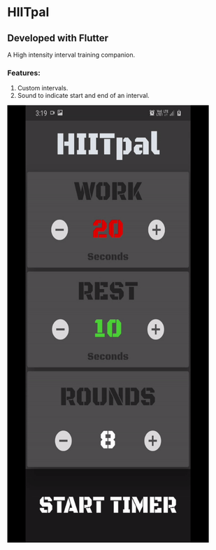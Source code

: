 # HIITpal
## Developed with Flutter
A High intensity interval training companion.

### Features:
1. Custom intervals.
2. Sound to indicate start and end of an interval.

<img src="hiit-pal.gif" alt="payment" width="461" height=1000/>
